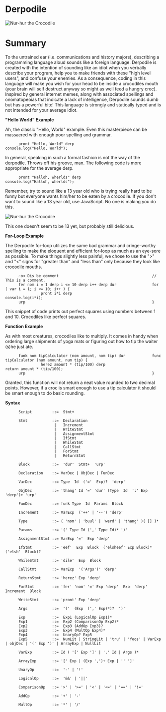 Derpodile
=======

![Nur-hur the Crocodile](http://assets.nydailynews.com/polopoly_fs/1.1096989!/img/httpImage/image.jpg_gen/derivatives/landscape_635/croc17n-1-web.jpg "Nur-hur the Crocodile")


Summary
=======
To the untrained ear (i.e. communications and history majors), describing a programming language aloud sounds like a foreign language. Derpodile is created with the intention of sounding like an idiot when you verbally describe your program, help you to make friends with these "high level users", and confuse your enemies. As a consequence, coding in this language will make you wish for your head to be inside a crocodiles mouth (your brain will self destruct anyway so might as well feed a hungry croc). Inspired by general internet memes, along with associated spellings and onomatopeoias that indicate a lack of intelligence, Derpodile sounds dumb but has a powerful bite! This language is strongly and statically typed and is not intended for your average idiot.

**"Hello World" Example**

Ah, the classic "Hello, World" example. Even this masterpiece can be massacred with enough poor spelling and grammar. 

          pront "Hello, World" derp                         console.log("Hello, World");
          
In general, speaking in such a formal fashion is not the way of the derpodile. Throws off his groove, man. The following code is more appropriate for the average derp.

          pront "Halloh, wherlds" derp                      console.log("Halloh, wherlds");
          
Remember, try to sound like a 13 year old who is trying really hard to be funny but everyone wants him/her to be eaten by a crocodile. If you don't want to sound like a 13 year old, use JavaScript. No one is making you do this.

![Nur-hur the Crocodile](http://4.bp.blogspot.com/-S7-rwJLxkiw/TwBi-bRsnQI/AAAAAAAABr0/au90p6D5vYc/s1600/Funny%2BCrocodile.jpg "Derpodile eating an obnoxious user")

This one doesn't seem to be 13 yet, but probably still delicious. 

**For-Loop Example**

The Derpodile for-loop utilizes the same bad grammar and cringe-worthy spelling to make the eloquent and efficient for-loop as much as an eye-sore as possible. To make things slightly less painful, we chose to use the ">" and "<" signs for "greater than" and "less than" only because they look like crocodile mouths. 
          
          ~o< Dis be comment                                          // This is a comment.
          fer nom i = 1 derp i <= 10 derp i++ derp dur                for ( var i = 1; i <= 10; i++ ) {
                    pront i*i derp                                              console.log(i*i);
          urp                                                         }
          
This snippet of code prints out perfect squares using numbers between 1 and 10. Crocodiles like perfect squares. 

**Function Example**

As with most creatures, crocodiles like to multiply. It comes in handy when ordering large shipments of yoga mats or figuring out how to tip the waiter (s)he just ate. 
          
          funk nom tipCalculator (nom amount, nom tip) dur            func tipCalculator (num amount, num tip) {
                    herez amount * (tip/100) derp                               return amount * (tip/100);
          urp                                                         }

Granted, this function will not return a neat value rounded to two decimal points. However, if a croc is smart enough to use a tip calculator it should be smart enough to do basic rounding.

**Syntax**

          Script         ::=  Stmt+
          
          Stmt           ::=  Declaration
                          |   Increment  
                          |   WriteStmt
                          |   AssignmentStmt
                          |   IfStmt
                          |   WhileStmt
                          |   CallStmt
                          |   ForStmt
                          |   ReturnStmt
          
          Block          ::=  'dur'  Stmt+  'urp'
          
          Declaration    ::= VarDec | ObjDec | FunDec
          
          VarDec         ::= Type  Id  ('='  Exp)?  'derp'
          
          ObjDec         ::= 'thang' Id '=' 'dur' (Type  Id  ':' Exp 'derp')+ 'urp'
          
          FunDec         ::= funk Type  Id  Params  Block
          
          Increment      ::= VarExp  ('++' | '--') 'derp'
          
          Type           ::= ( 'nom' | 'buul' | 'werd' | 'thang' )( [] )*

          Params         ::= '(' Type Id (',' Type Id)* ')'  
                    
          AssignmentStmt ::= VarExp '='  Exp 'derp'
          
          IfStmt         ::= 'eef'  Exp  Block  ('elsheef' Exp Block)*  ('elsh'  Block)?
          
          WhileStmt      ::= 'dile'  Exp  Block
          
          CallStmt       ::= VarExp  '('Args')' 'derp'
          
          ReturnStmt     ::= 'herez' Exp 'derp'
          
          ForStmt        ::= 'fer' 'nom' '=' Exp 'derp'  Exp  'derp'  Increment  Block
          
          WriteStmt      ::= 'pront' Exp 'derp'
          
          Args           ::=  '('  (Exp  (',' Exp)*)?  ')'
          
          Exp            ::=  Exp1 (LogicalOp Exp1)*
          Exp1           ::=  Exp2 (ComparisonOp Exp2)*
          Exp2           ::=  Exp3 (AddOp Exp3)?
          Exp3           ::=  Exp4 (MultOp Exp4)*
          Exp4           ::=  UnaryOp? Exp5
          Exp5           ::=  NumLit | StringLit | 'tru' | 'foos' | VarExp | objDec | '(' Exp ')' | ArrayExp | NullLit
          
          VarExp         ::= Id ( '[' Exp ']' | '.' Id | Args )*
          
          ArrayExp       ::= '[' Exp | (Exp ',')+ Exp | '' ']'
          
          UnaryOp        ::=  '-' | '!'
          
          LogicalOp      ::=  '&&' | '||' 
          
          ComparisonOp   ::= '>' | '>=' | '<' | '<=' | '==' | '!='
          
          AddOp          ::= '+' | '-'
          
          MultOp         ::= '*' | '/'
          
          
